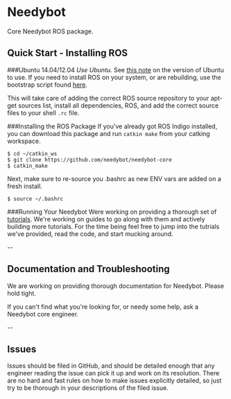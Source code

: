 # Needybot 
Core Needybot ROS package.

## Quick Start - Installing ROS
###Ubuntu 14.04/12.04
*Use Ubuntu.* See [this note](https://github.com/wieden-kennedy/needybot-ros/wiki/Building-a-Needybot-Instance#note-on-os-version)
on the version of Ubuntu to use.
If you need to install ROS on your system, or are rebuilding, use
the bootstrap script found [here](https://github.com/needybot/needybot-ros-bootstrap).

This will take care of adding the correct ROS source repository to your apt-get
sources list, install all dependencies, ROS, and add the correct source files
to your shell `.rc` file.

###Installing the ROS Package
If you've already got ROS Indigo installed, you can download this package and run `catkin make` from your catking workspace.

    $ cd ~/catkin_ws
    $ git clone https://github.com/needybot/needybot-core
    $ catkin_make 

Next, make sure to re-source you .bashrc as new ENV vars are added on a fresh install.

    $ source ~/.bashrc 

###Running Your Needybot
Were working on providing a thorough set of [tutorials](https://github.com/needybot/needybot-ros-bootstrap). We're working on guides to go along with them and actively building more tutorials. For the time being feel free to jump into the tutrials we've provided, read the code, and start mucking around.

--

## Documentation and Troubleshooting
We are working on providing thorough documentation for Needybot. Please hold tight. 

If you can't find what you're looking for, or needy some help, ask a Needybot core engineer.

--

## Issues
Issues should be filed in GitHub, and should be detailed enough that
any engineer reading the issue can pick it up and work on its resolution.
There are no hard and fast rules on how to make issues explicitly detailed,
so just try to be thorough in your descriptions of the filed issue.

